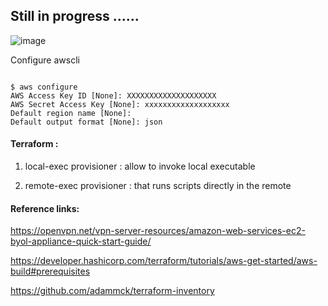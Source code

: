 


## Still in progress ......



![image](https://user-images.githubusercontent.com/33985509/201497354-07a25133-4cdd-49dd-a7fd-d4ec108efddb.png)




Configure awscli

~~~

$ aws configure
AWS Access Key ID [None]: XXXXXXXXXXXXXXXXXXXX
AWS Secret Access Key [None]: xxxxxxxxxxxxxxxxxxx
Default region name [None]: 
Default output format [None]: json

~~~

#### Terraform :

1. local-exec provisioner  :   allow to invoke local executable

2. remote-exec provisioner :  that runs scripts directly in the remote


#### Reference links: 

https://openvpn.net/vpn-server-resources/amazon-web-services-ec2-byol-appliance-quick-start-guide/

https://developer.hashicorp.com/terraform/tutorials/aws-get-started/aws-build#prerequisites

https://github.com/adammck/terraform-inventory
